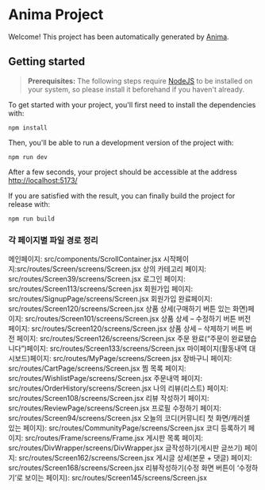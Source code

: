 # Anima Project

Welcome! This project has been automatically generated by [Anima](https://animaapp.com/).

## Getting started

> **Prerequisites:**
> The following steps require [NodeJS](https://nodejs.org/en/) to be installed on your system, so please
> install it beforehand if you haven't already.

To get started with your project, you'll first need to install the dependencies with:

```
npm install
```

Then, you'll be able to run a development version of the project with:

```
npm run dev
```

After a few seconds, your project should be accessible at the address
[http://localhost:5173/](http://localhost:5173/)


If you are satisfied with the result, you can finally build the project for release with:

```
npm run build
```

### 각 페이지별 파일 경로 정리
메인페이지: src/components/ScrollContainer.jsx
시작페이지:src/routes/Screen/screens/Screen.jsx
상의 카테고리 페이지: src/routes/Screen39/screens/Screen.jsx
로그인 페이지: src/routes/Screen113/screens/Screen.jsx
회원가입 페이지: src/routes/SignupPage/screens/Screen.jsx
회원가입 완료페이지: src/routes/Screen120/screens/Screen.jsx
상품 상세(구매하기 버튼 있는 화면)페이지: src/routes/Screen101/screens/Screen.jsx
상품 상세 – 수정하기 버튼 버전 페이지:  src/routes/Screen120/screens/Screen.jsx
상품 상세 – 삭제하기 버튼 버전 페이지: src/routes/Screen126/screens/Screen.jsx
주문 완료(“주문이 완료됐습니다”)페이지:  src/routes/Screen133/screens/Screen.jsx
마이페이지(활동내역 대시보드)페이지: src/routes/MyPage/screens/Screen.jsx
장바구니 페이지: src/routes/CartPage/screens/Screen.jsx
찜 목록 페이지: src/routes/WishlistPage/screens/Screen.jsx
주문내역 페이지: src/routes/OrderHistory/screens/Screen.jsx
나의 리뷰(리스트) 페이지: src/routes/Screen108/screens/Screen.jsx
리뷰 작성하기 페이지: src/routes/ReviewPage/screens/Screen.jsx
프로필 수정하기 페이지: src/routes/Screen94/screens/Screen.jsx
오늘의 코디(커뮤니티 첫 화면/캐러셀 있는 페이지): src/routes/CommunityPage/screens/Screen.jsx
코디 등록하기 페이지: src/routes/Frame/screens/Frame.jsx
게시판 목록 페이지: src/routes/DivWrapper/screens/DivWrapper.jsx
글작성하기(게시판 글쓰기) 페이지: src/routes/Screen162/screens/Screen.jsx
게시글 상세(본문 + 댓글) 페이지: src/routes/Screen168/screens/Screen.jsx
리뷰작성하기(수정 화면 버튼이 ‘수정하기’로 보이는 페이지): src/routes/Screen145/screens/Screen.jsx